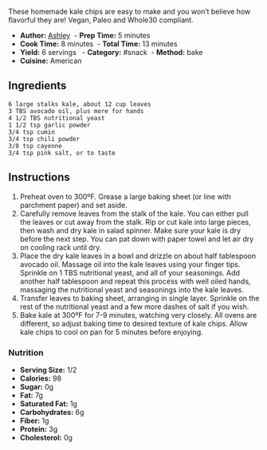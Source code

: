 These homemade kale chips are easy to make and you won’t believe how flavorful they are! Vegan, Paleo and Whole30 compliant.

- **Author:** [Ashley](https://www.fitmittenkitchen.com/about-me/)
 - **Prep Time:** 5 minutes
- **Cook Time:** 8 minutes
 - **Total Time:** 13 minutes
- **Yield:** 6 servings 
 - **Category:** #snack 
 - **Method:** bake
- **Cuisine:** American

## Ingredients

	6 large stalks kale, about 12 cup leaves
	3 TBS avocado oil, plus more for hands
	4 1/2 TBS nutritional yeast
	1 1/2 tsp garlic powder
	3/4 tsp cumin
	3/4 tsp chili powder
	3/8 tsp cayenne
	3/4 tsp pink salt, or to taste

## Instructions
1. Preheat oven to 300ºF. Grease a large baking sheet (or line with parchment paper) and set aside.
2. Carefully remove leaves from the stalk of the kale. You can either pull the leaves or cut away from the stalk. Rip or cut kale into large pieces, then wash and dry kale in salad spinner. Make sure your kale is dry before the next step. You can pat down with paper towel and let air dry on cooling rack until dry.
3. Place the dry kale leaves in a bowl and drizzle on about half tablespoon avocado oil. Massage oil into the kale leaves using your finger tips. Sprinkle on 1 TBS nutritional yeast, and all of your seasonings. Add another half tablespoon and repeat this process with well oiled hands, massaging the nutritional yeast and seasonings into the kale leaves.
4. Transfer leaves to baking sheet, arranging in single layer. Sprinkle on the rest of the nutritional yeast and a few more dashes of salt if you wish.
5. Bake kale at 300ºF for 7-9 minutes, watching very closely. All ovens are different, so adjust baking time to desired texture of kale chips. Allow kale chips to cool on pan for 5 minutes before enjoying.


### Nutrition
- **Serving Size:** 1/2
- **Calories:** 98
- **Sugar:** 0g
- **Fat:** 7g
- **Saturated Fat:** 1g
- **Carbohydrates:** 6g
- **Fiber:** 1g
- **Protein:** 3g
- **Cholesterol:** 0g
